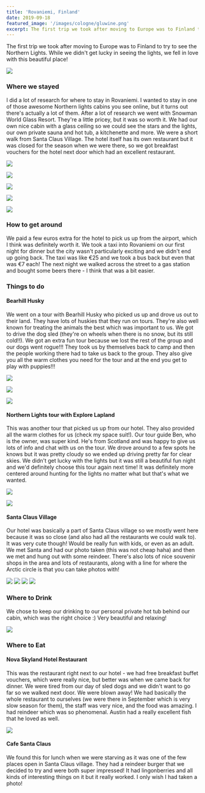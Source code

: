 ```yaml
---
title: 'Rovaniemi, Finland'
date: 2019-09-18
featured_image: '/images/cologne/gluwine.png'
excerpt: The first trip we took after moving to Europe was to Finland to try to see the Northern Lights. 
---
```


The first trip we took after moving to Europe was to Finland to try to see the Northern Lights. While we didn't get lucky in seeing the lights, we fell in love with this beautiful place!

![](/images/rovaniemi/husky2.png)

### Where we stayed

I did a lot of research for where to stay in Rovaniemi. I wanted to stay in one of those awesome Northern lights cabins you see online, but it turns out there's actually a lot of them. After a lot of research we went with Snowman World Glass Resort. They're a little pricey, but it was so worth it. We had our own nice cabin with a glass ceiling so we could see the stars and the lights, our own private sauna and hot tub, a kitchenette and more. We were a short walk from Santa Claus Village. The hotel itself has its own restaurant but it was closed for the season when we were there, so we got breakfast vouchers for the hotel next door which had an excellent restaurant. 

![](/images/rovaniemi/cabin.png)

![](/images/rovaniemi/cabin2.png)

![](/images/rovaniemi/cabin3.png)

![](/images/rovaniemi/cabin4.png)

![](/images/rovaniemi/cabin-coffee.png)


### How to get around

We paid a few euros extra for the hotel to pick us up from the airport, which I think was definitely worth it. We took a taxi into Rovaniemi on our first night for dinner but the city wasn't particularly exciting and we didn't end up going back. The taxi was like €25 and we took a bus back but even that was €7 each! The next night we walked across the street to a gas station and bought some beers there - I think that was a bit easier. 

### Things to do

#### Bearhill Husky

We went on a tour with Bearhill Husky who picked us up and drove us out to their land. They have lots of huskies that they run on tours. They're also well known for treating the animals the best which was important to us. We got to drive the dog sled (they're on wheels when there is no snow, but its still cold!!). We got an extra fun tour because we lost the rest of the group and our dogs went rogue!!! They took us by themselves back to camp and then the people working there had to take us back to the group. They also give you all the warm clothes you need for the tour and at the end you get to play with puppies!!! 

![](/images/rovaniemi/husky1.png)

![](/images/rovaniemi/husky3.png)

![](/images/rovaniemi/husky4.png)

#### Northern Lights tour with Explore Lapland 

This was another tour that picked us up from our hotel. They also provided all the warm clothes for us (check my space suit!). Our tour guide Ben, who is the owner, was super kind. He's from Scotland and was happy to give us lots of info and chat with us on the tour. We drove around to a few spots he knows but it was pretty cloudy so we ended up driving pretty far for clear skies. We didn't get lucky with the lights but it was still a beautiful fun night and we'd definitely choose this tour again next time! It was definitely more centered around hunting for the lights no matter what but that's what we wanted. 

![](/images/rovaniemi/lights.png)

![](/images/rovaniemi/lights2.png)

#### Santa Claus Village 

Our hotel was basically a part of Santa Claus village so we mostly went here because it was so close (and also had all the restaurants we could walk to). It was very cute though! Would be really fun with kids, or even as an adult. We met Santa and had our photo taken (this was not cheap haha) and then we met and hung out with some reindeer. There's also lots of nice souvenir shops in the area and lots of restaurants, along with a line for where the Arctic circle is that you can take photos with! 

<div class="gallery" data-columns="2">	
	<img src="/images/rovaniemi/santa.png">	    
    <img src="/images/rovaniemi/circle.png">
    <img src="/images/rovaniemi/reindeer2.png">
    <img src="/images/rovaniemi/reindeer3.png">
</div>

### Where to Drink

We chose to keep our drinking to our personal private hot tub behind our cabin, which was the right choice :) Very beautiful and relaxing!

![](/images/rovaniemi/beer.png)

### Where to Eat

#### Nova Skyland Hotel Restaurant

This was the restaurant right next to our hotel - we had free breakfast buffet vouchers, which were really nice, but better was when we came back for dinner. We were tired from our day of sled dogs and we didn't want to go far so we walked next door. We were blown away! We had basically the whole restaurant to ourselves (we were there in September which is very slow season for them), the staff was very nice, and the food was amazing. I had reindeer which was so phenomenal. Austin had a really excellent fish that he loved as well. 

![](/images/rovaniemi/reindeer.png)

#### Cafe Santa Claus

We found this for lunch when we were starving as it was one of the few places open in Santa Claus village. They had a reindeer burger that we decided to try and were both super impressed! It had lingonberries and all kinds of interesting things on it but it really worked. I only wish I had taken a photo!

